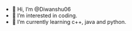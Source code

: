 - 👋 Hi, I’m @Diwanshu06
- 👀 I’m interested in coding.
- 🌱 I’m currently learning c++, java and python.
<!---
Diwanshu06/Diwanshu06 is a ✨ special ✨ repository because its `README.md` (this file) appears on your GitHub profile.
You can click the Preview link to take a look at your changes.
--->
